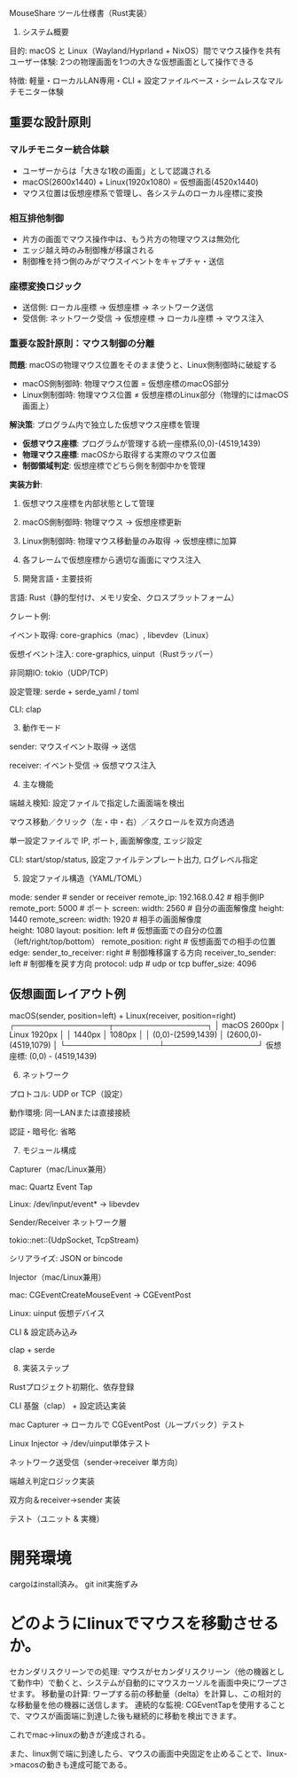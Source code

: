 MouseShare ツール仕様書（Rust実装）

1. システム概要

目的: macOS と Linux（Wayland/Hyprland + NixOS）間でマウス操作を共有
ユーザー体験: 2つの物理画面を1つの大きな仮想画面として操作できる

特徴: 軽量・ローカルLAN専用・CLI + 設定ファイルベース・シームレスなマルチモニター体験

## 重要な設計原則

### マルチモニター統合体験
- ユーザーからは「大きな1枚の画面」として認識される
- macOS(2600x1440) + Linux(1920x1080) = 仮想画面(4520x1440)
- マウス位置は仮想座標系で管理し、各システムのローカル座標に変換

### 相互排他制御
- 片方の画面でマウス操作中は、もう片方の物理マウスは無効化
- エッジ越え時のみ制御権が移譲される
- 制御権を持つ側のみがマウスイベントをキャプチャ・送信

### 座標変換ロジック
- 送信側: ローカル座標 → 仮想座標 → ネットワーク送信
- 受信側: ネットワーク受信 → 仮想座標 → ローカル座標 → マウス注入

### 重要な設計原則：マウス制御の分離

**問題**: macOSの物理マウス位置をそのまま使うと、Linux側制御時に破綻する
- macOS側制御時: 物理マウス位置 = 仮想座標のmacOS部分
- Linux側制御時: 物理マウス位置 ≠ 仮想座標のLinux部分（物理的にはmacOS画面上）

**解決策**: プログラム内で独立した仮想マウス座標を管理
- **仮想マウス座標**: プログラムが管理する統一座標系(0,0)-(4519,1439)
- **物理マウス座標**: macOSから取得する実際のマウス位置
- **制御領域判定**: 仮想座標でどちら側を制御中かを管理

**実装方針**:
1. 仮想マウス座標を内部状態として管理
2. macOS側制御時: 物理マウス → 仮想座標更新
3. Linux側制御時: 物理マウス移動量のみ取得 → 仮想座標に加算
4. 各フレームで仮想座標から適切な画面にマウス注入

2. 開発言語・主要技術

言語: Rust（静的型付け、メモリ安全、クロスプラットフォーム）

クレート例:

イベント取得: core-graphics（mac）, libevdev（Linux）

仮想イベント注入: core-graphics, uinput（Rustラッパー）

非同期IO: tokio（UDP/TCP）

設定管理: serde + serde_yaml / toml

CLI: clap

3. 動作モード

sender: マウスイベント取得 → 送信

receiver: イベント受信 → 仮想マウス注入

4. 主な機能

端越え検知: 設定ファイルで指定した画面端を検出

マウス移動／クリック（左・中・右）／スクロールを双方向透過

単一設定ファイルで IP, ポート, 画面解像度, エッジ設定

CLI: start/stop/status, 設定ファイルテンプレート出力, ログレベル指定

5. 設定ファイル構造（YAML/TOML）

mode: sender                # sender or receiver
remote_ip: 192.168.0.42     # 相手側IP
remote_port: 5000           # ポート
screen:
  width: 2560               # 自分の画面解像度
  height: 1440
remote_screen:
  width: 1920               # 相手の画面解像度  
  height: 1080
layout:
  position: left            # 仮想画面での自分の位置（left/right/top/bottom）
  remote_position: right    # 仮想画面での相手の位置
edge:
  sender_to_receiver: right # 制御権移譲する方向
  receiver_to_sender: left  # 制御権を戻す方向
protocol: udp               # udp or tcp
buffer_size: 4096

## 仮想画面レイアウト例
macOS(sender, position=left) + Linux(receiver, position=right)
┌─────────────────┬─────────────────┐
│   macOS 2600px  │  Linux 1920px   │
│     1440px      │    1080px       │
│    (0,0)-(2599,1439) │ (2600,0)-(4519,1079) │
└─────────────────┴─────────────────┘
仮想座標: (0,0) - (4519,1439)

6. ネットワーク

プロトコル: UDP or TCP（設定）

動作環境: 同一LANまたは直接接続

認証・暗号化: 省略

7. モジュール構成

Capturer（mac/Linux兼用）

mac: Quartz Event Tap

Linux: /dev/input/event* → libevdev

Sender/Receiver ネットワーク層

tokio::net::{UdpSocket, TcpStream}

シリアライズ: JSON or bincode

Injector（mac/Linux兼用）

mac: CGEventCreateMouseEvent → CGEventPost

Linux: uinput 仮想デバイス

CLI & 設定読み込み

clap + serde

8. 実装ステップ

Rustプロジェクト初期化、依存登録

CLI 基盤（clap） + 設定読込実装

mac Capturer → ローカルで CGEventPost（ループバック）テスト

Linux Injector → /dev/uinput単体テスト

ネットワーク送受信（sender→receiver 単方向）

端越え判定ロジック実装

双方向＆receiver→sender 実装

テスト（ユニット & 実機）

# 開発環境
cargoはinstall済み。
git init実施ずみ

# どのようにlinuxでマウスを移動させるか。
セカンダリスクリーンでの処理: マウスがセカンダリスクリーン（他の機器として動作中）で動くと、システムが自動的にマウスカーソルを画面中央にワープさせます。 
移動量の計算: ワープする前の移動量（delta）を計算し、この相対的な移動量を他の機器に送信します。
連続的な監視: CGEventTapを使用することで、マウスが画面端に到達した後も継続的に移動を検出できます。

これでmac->linuxの動きが達成される。

また、linux側で端に到達したら、マウスの画面中央固定を止めることで、linux->macosの動きも達成可能である。
